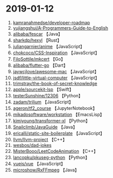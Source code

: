 # 2019-01-12

1. [kamranahmedse/developer-roadmap](https://github.com/kamranahmedse/developer-roadmap) 
2. [yujiangshui/A-Programmers-Guide-to-English](https://github.com/yujiangshui/A-Programmers-Guide-to-English) 
3. [alibaba/fescar](https://github.com/alibaba/fescar) 【Java】
4. [sharkdp/hexyl](https://github.com/sharkdp/hexyl) 【Rust】
5. [juliangarnier/anime](https://github.com/juliangarnier/anime) 【JavaScript】
6. [chokcoco/CSS-Inspiration](https://github.com/chokcoco/CSS-Inspiration) 【JavaScript】
7. [FiloSottile/mkcert](https://github.com/FiloSottile/mkcert) 【Go】
8. [alibaba/flutter-go](https://github.com/alibaba/flutter-go) 【Dart】
9. [jaywcjlove/awesome-mac](https://github.com/jaywcjlove/awesome-mac) 【JavaScript】
10. [jsdf/little-virtual-computer](https://github.com/jsdf/little-virtual-computer) 【JavaScript】
11. [trimstray/the-book-of-secret-knowledge](https://github.com/trimstray/the-book-of-secret-knowledge) 
12. [apple/sourcekit-lsp](https://github.com/apple/sourcekit-lsp) 【Swift】
13. [testerSunshine/12306](https://github.com/testerSunshine/12306) 【Python】
14. [zadam/trilium](https://github.com/zadam/trilium) 【JavaScript】
15. [ageron/tf2_course](https://github.com/ageron/tf2_course) 【JupyterNotebook】
16. [mikadosoftware/workstation](https://github.com/mikadosoftware/workstation) 【EmacsLisp】
17. [kimiyoung/transformer-xl](https://github.com/kimiyoung/transformer-xl) 【Python】
18. [Snailclimb/JavaGuide](https://github.com/Snailclimb/JavaGuide) 【Java】
19. [ericalli/static-site-boilerplate](https://github.com/ericalli/static-site-boilerplate) 【JavaScript】
20. [llvm/llvm-project](https://github.com/llvm/llvm-project) 【C++】
21. [wesbos/dad-jokes](https://github.com/wesbos/dad-jokes) 
22. [MisterBooo/LeetCodeAnimation](https://github.com/MisterBooo/LeetCodeAnimation) 【C++】
23. [lancopku/pkuseg-python](https://github.com/lancopku/pkuseg-python) 【Python】
24. [vuejs/vue](https://github.com/vuejs/vue) 【JavaScript】
25. [microshow/RxFFmpeg](https://github.com/microshow/RxFFmpeg) 【Java】
